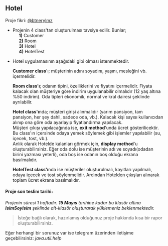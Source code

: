 ## Hotel

Proje fikri: [@btnerylmz](https://github.com/btnerylmz)  

- Projenin 4 class'tan oluşturulması tavsiye edilir. 
	Bunlar;  
	&nbsp;&nbsp;&nbsp;&nbsp; **1)** Customer  
	&nbsp;&nbsp;&nbsp;&nbsp; **2)** Room  
	&nbsp;&nbsp;&nbsp;&nbsp; **3)** Hotel  
	&nbsp;&nbsp;&nbsp;&nbsp; **4)** HotelTest

- Hotel uygulamasının aşağıdaki gibi olması istenmektedir.  
	
	**Customer class**'ı; müşterinin adını soyadını, yaşını, mesleğini vb. içermelidir.
	
	**Room class'ı**; odanın tipini, özelliklerini ve fiyatını içermelidir. Fiyata kalacak olan müşteriye göre indirim uygulanabilir olmalıdır (12 yaş altına %50 indirim). Oda tipleri ekonomik, normal ve kral dairesi şeklinde ayrılabilir.  

	**Hotel class'ı**nda; müşteri girişi alınmalıdır (yarım pansiyon, tam pansiyon, her şey dahil, sadece oda, vb.). Kalacak kişi sayısı kullanıcıdan alınıp ona göre oda ayarlayıp fiyatlandırma yapılacak.  
	Müşteri çıkışı yapılacağında ise, **exit method**'unda ücret gösterilicektir. Bu class'ın içersinde odaya yemek söylemek gibi işlemler yapılabilir (su, içecek, tost, vb.).  
	Anlık olarak Hotelde kalanları görmek için, **display method**'u oluşturabilirsiniz. Eğer oda dolu ise müşterinin adı ve soyadı(odadan birini yazması yeterli), oda boş ise odanın boş olduğu ekrana basılmalıdır.  

	**HotelTest class'ı**nda ise müşteriler oluşturulmalı, kayıtları yapılmalı, odaya içecek ve tost söylenmelidir. Ardından Hotelden çıkışları alınarak toplam ücret ekrana basılmalıdır.

#### Proje son teslim tarihi: 

*Projenin süresi 1 haftadır. **15 Mayıs** tarihine kadar bu klasör altına **IsimSoyisim** şeklinde alt-klasör oluşturarak yüklemeniz beklenmektedir.*

> İsteğe bağlı olarak, hazırlamış olduğunuz proje hakkında kısa bir rapor oluşturabilirsiniz.  

Eğer herhangi bir sorunuz var ise telegram üzerinden iletişime geçebilirsiniz: *java.util.help*
